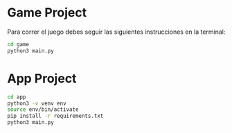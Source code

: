# Game Project


Para correr el juego debes seguir las siguientes instrucciones en la terminal:

```sh
cd game
python3 main.py
```

# App Project

```sh
cd app
python3 -v venv env
source env/bin/activate
pip install -r requirements.txt
python3 main.py
```